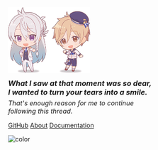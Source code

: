 <img src="img/chibis.png" alt="天才と普通" style="width:185px; height:auto;"/>


<div style="font-style:italic; margin: .75em 0 .25em;">
<div style="font-size: 1.18em;"><b>What I saw at that moment was so dear,<br> I wanted to turn your tears into a smile.</b></div>
<div style="font-size: 1.05em; padding-top:.4em">That's enough reason for me to continue <br>following this thread.</div>
</div>


[GitHub](https://github.com/watatomo/wttm_qtbot/)
[About](#genius-and-ordinary)
[Documentation](docs.md)

![color](#D8E6F5)
